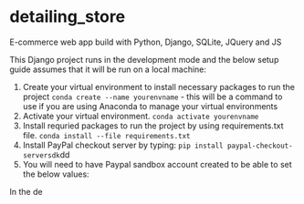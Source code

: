 # detailing_store
E-commerce web app build with Python, Django, SQLite, JQuery and JS

This Django project runs in the development mode and the below setup guide assumes that it will be run on a local machine:

1. Create your virtual environment to install necessary packages to run the project
    `conda create --name yourenvname` - this will be a command to use if you are using Anaconda to manage your virtual environments 
2. Activate your virtual environment. 
    `conda activate yourenvname`
3. Install requried packages to run the project by using requirements.txt file.
    `conda install --file requirements.txt`
5. Install PayPal checkout server by typing:
    `pip install paypal-checkout-serversdk`dd
6. You will need to have Paypal sandbox account created to be able to set the below values:

In the de
